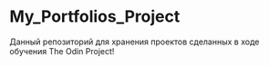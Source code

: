 # My_Portfolios_Project
Данный репозиторий для хранения проектов  сделанных в ходе обучения The Odin Project!
